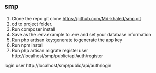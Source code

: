
## smp
 
1. Clone the repo git clone https://github.com/Md-khaled/smp.git
2. cd to project folder.
3. Run composer install
4. Save as the .env.example to .env and set your database information
5. Run php artisan key:generate to generate the app key
6. Run npm install
7. Run php artisan migrate
register user 
http://localhost/smp/public/api/auth/register

login user 
  http://localhost/smp/public/api/auth/login
